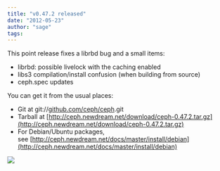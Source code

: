 ```yaml
---
title: "v0.47.2 released"
date: "2012-05-23"
author: "sage"
tags: 
---
```


This point release fixes a librbd bug and a small items:

- librbd: possible livelock with the caching enabled
- libs3 compilation/install confusion (when building from source)
- ceph.spec updates

You can get it from the usual places:

- Git at git://[github.com/ceph/ceph](http://github.com/ceph/ceph).git
- Tarball at [http://ceph.newdream.net/download/ceph-0.47.2.tar.gz](http://ceph.newdream.net/download/ceph-0.47.2.tar.gz)
- For Debian/Ubuntu packages, see [http://ceph.newdream.net/docs/master/install/debian](http://ceph.newdream.net/docs/master/install/debian)

![](http://track.hubspot.com/__ptq.gif?a=268973&k=14&bu=http://ceph.com&r=http://ceph.com/releases/v0-47-2-released/&bvt=rss&p=wordpress)
